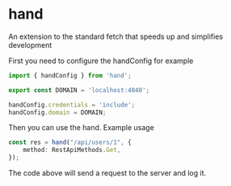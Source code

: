 # hand
An extension to the standard fetch that speeds up and simplifies development

First you need to configure the handConfig for example

```typescript
import { handConfig } from 'hand';

export const DOMAIN = 'localhost:4040';

handConfig.credentials = 'include';
handConfig.domain = DOMAIN;
```

Then you can use the hand. Example usage

```typescript
const res = hand("/api/users/1", {
    method: RestApiMethods.Get,
});
```

The code above will send a request to the server and log it.